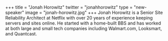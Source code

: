+++
title = "Jonah Horowitz"
twitter = "jonahhorowitz"
type = "new-speaker"
image = "jonah-horowitz.jpg"
+++
Jonah Horowitz is a Senior Site Reliability Architect at Netflix with
over 20 years of experience keeping servers and sites online. He
started with a home-built BBS and has worked at both large and small
tech companies including Walmart.com, Looksmart, and Quantcast.
